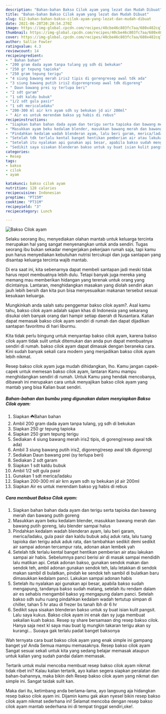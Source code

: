 ```yaml
---
description: "Bahan-bahan Bakso Cilok ayam yang lezat dan Mudah Dibuat"
title: "Bahan-bahan Bakso Cilok ayam yang lezat dan Mudah Dibuat"
slug: 612-bahan-bahan-bakso-cilok-ayam-yang-lezat-dan-mudah-dibuat
date: 2021-06-28T20:20:54.270Z
image: https://img-global.cpcdn.com/recipes/40cbe46c803fc7aa/680x482cq70/bakso-cilok-ayam-foto-resep-utama.jpg
thumbnail: https://img-global.cpcdn.com/recipes/40cbe46c803fc7aa/680x482cq70/bakso-cilok-ayam-foto-resep-utama.jpg
cover: https://img-global.cpcdn.com/recipes/40cbe46c803fc7aa/680x482cq70/bakso-cilok-ayam-foto-resep-utama.jpg
author: Sallie Fowler
ratingvalue: 4.3
reviewcount: 14
recipeingredient:
- " Bahan bahan"
- "200 gram dada ayam tanpa tulang yg sdh di bekukan"
- "250 gr tepung tapioka"
- "250 gram tepung terigu"
- "4 siung bawang merah iris2 tipis di gorengresep awal tdk ada"
- "3 siung bawang putih iris2 digorengresep awal tdk digoreng"
- " Daun bawang prei sy terlupa beri"
- "2 sdt garam"
- "1 sdt kaldu bubuk"
- "1/2 sdt gula pasir"
- "1 sdt mericaladaku"
- "200-300 ml air krn ayam sdh sy bekukan jd air 200ml"
- " Air es untuk merendam bakso yg habis di rebus"
recipeinstructions:
- "Siapkan bahan bahan dada ayam dan terigu serta tapioka dan bawang merah dan bawang putih goreng"
- "Masukkan ayam beku kedalam blender, masukkan bawang merah dan bawang putih goreng, lalu blender sampai halus"
- "Pindahkan kedalam wadah blenderan ayam, lalu beri garam, merica/ladaku, gula pasir dan kaldu bubuk aduj aduk rata, lalu tuang tapioka dan terigu aduk aduk rata, dan tambahkan sedikit demi sedikit air sampai adonan tercampur rata, adonan akan lembek yah"
- "Setelah tdk terlalu kental banget hentikan pemberian air atau lakukan sampai air habis. Sebelumnya panci berisi air di masak sampai mendidih lalu matikan api. Cetak adonan bakso, gunakan sendok makan dan sendok teh, ambil adonan gunakan sendok teh, lalu letakkan di sendok makan sambil di bulatkan, pindah ke sendok teh sambil di bulatkan baru dimasukkan kedalam panci. Lakukan sampai adonan habis"
- "Setelah itu nyalakan api gunakan api besar, apabila bakso sudah mengapung, tandanya bakso sudah matang, setelah itu rendam dalam air es sehabis mengambil bakso yg mengapung dalam panci. Setelah bakso sdh suhu ruang pindahkan kedalam wadah tertutup simpan di chiller, tahan 5 hr atau di frezer bs tanah lbh dr 6 hr"
- "Sedikit saya sisakan blenderan bakso untuk sy buat isian kulit pangsit. Lalu saya kukus. Bakso cilok ayam ini enak dan sy juga membuat sekalian kuah bakso. Resep sy share bersamaan dng resep bakso cilok. Hanya saja next kl saya mau buat lg mungkin takaran terigu akan sy kurangi... Suoaya gak terlalu padat banget baksonya"
categories:
- Resep
tags:
- bakso
- cilok
- ayam

katakunci: bakso cilok ayam 
nutrition: 128 calories
recipecuisine: Indonesian
preptime: "PT15M"
cooktime: "PT31M"
recipeyield: "3"
recipecategory: Lunch

---
```



![Bakso Cilok ayam](https://img-global.cpcdn.com/recipes/40cbe46c803fc7aa/680x482cq70/bakso-cilok-ayam-foto-resep-utama.jpg)

Selaku seorang ibu, menyediakan olahan mantab untuk keluarga tercinta merupakan hal yang sangat menyenangkan untuk anda sendiri. Tugas seorang ibu bukan sekadar mengerjakan pekerjaan rumah saja, tapi kamu pun harus menyediakan kebutuhan nutrisi tercukupi dan juga santapan yang disantap keluarga tercinta wajib mantab.

Di era  saat ini, kita sebenarnya dapat membeli santapan jadi meski tidak harus repot membuatnya lebih dulu. Tetapi banyak juga mereka yang memang mau memberikan hidangan yang terenak untuk orang yang dicintainya. Lantaran, menghidangkan masakan yang diolah sendiri akan jauh lebih bersih dan kita pun bisa menyesuaikan makanan tersebut sesuai kesukaan keluarga. 



Mungkinkah anda salah satu penggemar bakso cilok ayam?. Asal kamu tahu, bakso cilok ayam adalah sajian khas di Indonesia yang sekarang disukai oleh banyak orang dari hampir setiap daerah di Nusantara. Kalian dapat memasak bakso cilok ayam sendiri di rumah dan dapat dijadikan santapan favoritmu di hari liburmu.

Kita tidak perlu bingung untuk menyantap bakso cilok ayam, karena bakso cilok ayam tidak sulit untuk ditemukan dan anda pun dapat membuatnya sendiri di rumah. bakso cilok ayam dapat dimasak dengan beraneka cara. Kini sudah banyak sekali cara modern yang menjadikan bakso cilok ayam lebih nikmat.

Resep bakso cilok ayam juga mudah dihidangkan, lho. Kamu jangan capek-capek untuk memesan bakso cilok ayam, lantaran Kamu mampu menghidangkan sendiri di rumah. Untuk Kamu yang hendak mencobanya, dibawah ini merupakan cara untuk menyajikan bakso cilok ayam yang mantab yang bisa Kalian buat sendiri.

<!--inarticleads1-->

##### Bahan-bahan dan bumbu yang digunakan dalam menyiapkan Bakso Cilok ayam:

1. Siapkan  ☘️Bahan bahan
1. Ambil 200 gram dada ayam tanpa tulang, yg sdh di bekukan
1. Siapkan 250 gr tepung tapioka
1. Siapkan 250 gram tepung terigu
1. Sediakan 4 siung bawang merah iris2 tipis, di goreng(resep awal tdk ada)
1. Ambil 3 siung bawang putih iris2, digoreng(resep awal tdk digoreng)
1. Sediakan  Daun bawang prei (sy terlupa beri)
1. Sediakan 2 sdt garam
1. Siapkan 1 sdt kaldu bubuk
1. Ambil 1/2 sdt gula pasir
1. Gunakan 1 sdt merica/ladaku
1. Siapkan 200-300 ml air krn ayam sdh sy bekukan jd air 200ml
1. Siapkan  Air es untuk merendam bakso yg habis di rebus




<!--inarticleads2-->

##### Cara membuat Bakso Cilok ayam:

1. Siapkan bahan bahan dada ayam dan terigu serta tapioka dan bawang merah dan bawang putih goreng
1. Masukkan ayam beku kedalam blender, masukkan bawang merah dan bawang putih goreng, lalu blender sampai halus
1. Pindahkan kedalam wadah blenderan ayam, lalu beri garam, merica/ladaku, gula pasir dan kaldu bubuk aduj aduk rata, lalu tuang tapioka dan terigu aduk aduk rata, dan tambahkan sedikit demi sedikit air sampai adonan tercampur rata, adonan akan lembek yah
1. Setelah tdk terlalu kental banget hentikan pemberian air atau lakukan sampai air habis. Sebelumnya panci berisi air di masak sampai mendidih lalu matikan api. Cetak adonan bakso, gunakan sendok makan dan sendok teh, ambil adonan gunakan sendok teh, lalu letakkan di sendok makan sambil di bulatkan, pindah ke sendok teh sambil di bulatkan baru dimasukkan kedalam panci. Lakukan sampai adonan habis
1. Setelah itu nyalakan api gunakan api besar, apabila bakso sudah mengapung, tandanya bakso sudah matang, setelah itu rendam dalam air es sehabis mengambil bakso yg mengapung dalam panci. Setelah bakso sdh suhu ruang pindahkan kedalam wadah tertutup simpan di chiller, tahan 5 hr atau di frezer bs tanah lbh dr 6 hr
1. Sedikit saya sisakan blenderan bakso untuk sy buat isian kulit pangsit. Lalu saya kukus. Bakso cilok ayam ini enak dan sy juga membuat sekalian kuah bakso. Resep sy share bersamaan dng resep bakso cilok. Hanya saja next kl saya mau buat lg mungkin takaran terigu akan sy kurangi... Suoaya gak terlalu padat banget baksonya




Wah ternyata cara buat bakso cilok ayam yang enak simple ini gampang banget ya! Anda Semua mampu memasaknya. Resep bakso cilok ayam Sangat sesuai sekali untuk kita yang sedang belajar memasak ataupun untuk kalian yang sudah pandai dalam memasak.

Tertarik untuk mulai mencoba membuat resep bakso cilok ayam nikmat tidak ribet ini? Kalau kalian tertarik, ayo kalian segera siapkan peralatan dan bahan-bahannya, maka bikin deh Resep bakso cilok ayam yang nikmat dan simple ini. Sangat taidak sulit kan. 

Maka dari itu, ketimbang anda berlama-lama, ayo langsung aja hidangkan resep bakso cilok ayam ini. Dijamin kamu gak akan nyesel bikin resep bakso cilok ayam nikmat sederhana ini! Selamat mencoba dengan resep bakso cilok ayam mantab sederhana ini di tempat tinggal sendiri,oke!.

